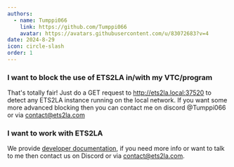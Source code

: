 ```yaml
---
authors: 
  - name: Tumppi066
    link: https://github.com/Tumppi066
    avatar: https://avatars.githubusercontent.com/u/83072683?v=4
date: 2024-8-29
icon: circle-slash
order: 1
---
```

### I want to block the use of ETS2LA in/with my VTC/program
That's totally fair! Just do a GET request to http://ets2la.local:37520 to detect any ETS2LA instance running on the local network.
If you want some more advanced blocking then you can contact me on discord @Tumppi066 or via contact@ets2la.com

### I want to work with ETS2LA
We provide [developer documentation](https://ets2la.com/developers), if you need more info or want to talk to me then contact us on Discord or via contact@ets2la.com.